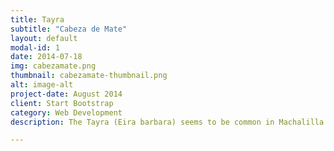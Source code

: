 ```yaml
---
title: Tayra
subtitle: "Cabeza de Mate"
layout: default
modal-id: 1
date: 2014-07-18
img: cabezamate.png
thumbnail: cabezamate-thumbnail.png
alt: image-alt
project-date: August 2014
client: Start Bootstrap
category: Web Development
description: The Tayra (Eira barbara) seems to be common in Machalilla and Pacoche as well.

---
```

